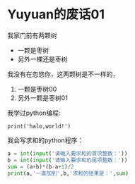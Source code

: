 # Yuyuan的废话01

我家门前有两颗树
* 一颗是枣树
* 另外一棵还是枣树

我没有在忽悠你，这两颗树是不一样的，
1. 一颗是枣树00
2. 另外一颗是枣树01

我学过python编程:

    print('halo,world!')
    
 我会写求和的python程序：
```python
a = int(input('请输入要求和的首项整数：'))
b = int(input('请输入要求和的尾项整数：'))
sum = (a+b)*(b-a+1)/2
print(a,'一直加到',b,'求和的结果是：',sum)
```

